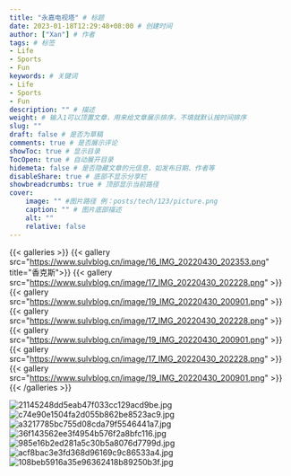 ```yaml
---
title: "永嘉电视塔" # 标题
date: 2023-01-18T12:29:48+08:00 # 创建时间
author: ["Xan"] # 作者
tags: # 标签
- Life 
- Sports 
- Fun
keywords: # 关键词
- Life 
- Sports 
- Fun
description: "" # 描述
weight: # 输入1可以顶置文章，用来给文章展示排序，不填就默认按时间排序
slug: ""
draft: false # 是否为草稿
comments: true # 是否展示评论
showToc: true # 显示目录
TocOpen: true # 自动展开目录
hidemeta: false # 是否隐藏文章的元信息，如发布日期、作者等
disableShare: true # 底部不显示分享栏
showbreadcrumbs: true # 顶部显示当前路径
cover:
    image: "" #图片路径 例：posts/tech/123/picture.png
    caption: "" # 图片底部描述
    alt: ""
    relative: false
---
```


{{< galleries >}}
{{< gallery src="https://www.sulvblog.cn/image/16_IMG_20220430_202353.png" title="香克斯">}}
{{< gallery src="https://www.sulvblog.cn/image/17_IMG_20220430_202228.png" >}}
{{< gallery src="https://www.sulvblog.cn/image/19_IMG_20220430_200901.png" >}}
{{< gallery src="https://www.sulvblog.cn/image/17_IMG_20220430_202228.png" >}}
{{< gallery src="https://www.sulvblog.cn/image/19_IMG_20220430_200901.png" >}}
{{< gallery src="https://www.sulvblog.cn/image/17_IMG_20220430_202228.png" >}}
{{< gallery src="https://www.sulvblog.cn/image/19_IMG_20220430_200901.png" >}}
{{< /galleries >}}

![21145248dd5eab47f033cc129acd9be.jpg](https://bu.dusays.com/2023/01/18/63c775e2b61f0.jpg)
![c74e90e1504fa2d055b862be8523ac9.jpg](https://bu.dusays.com/2023/01/18/63c775e7d4d1f.jpg)
![a3217785bc755d08cda79f5546441a7.jpg](https://bu.dusays.com/2023/01/18/63c775eb4e3cd.jpg)
![36f143562ee3f4954b576f2a8bfc116.jpg](https://bu.dusays.com/2023/01/18/63c775ee4e9b3.jpg)
![985e16b2ed281a5c30b5a8076d7799d.jpg](https://bu.dusays.com/2023/01/18/63c775f7e4d82.jpg)
![acf8bac3e3fd368d96169c9c86533a4.jpg](https://bu.dusays.com/2023/01/18/63c77607ad5f1.jpg)
![108beb5916a35e96362418b89250b3f.jpg](https://bu.dusays.com/2023/01/18/63c7766b73709.jpg)
